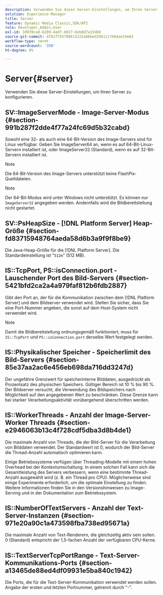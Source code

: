 ```yaml
---
description: Verwenden Sie diese Server-Einstellungen, um Ihren Server zu konfigurieren.
solution: Experience Manager
title: Server
feature: Dynamic Media Classic,SDK/API
role: Developer,Admin,User
exl-id: 10970ca8-b209-4adf-b027-6eb8d7a15db6
source-git-commit: 4f81f755789613222a66bed2961117604ae19e62
workflow-type: tm+mt
source-wordcount: '350'
ht-degree: 0%

---
```


# Server{#server}

Verwenden Sie diese Server-Einstellungen, um Ihren Server zu konfigurieren.

## SV::ImageServerMode - Image-Server-Modus {#section-991b287f2dde4f77a24fc69d5b32cabd}

Sowohl eine 32- als auch eine 64-Bit-Version des Image-Servers sind für Linux verfügbar. Geben Sie ImageServer64 an, wenn es auf 64-Bit-Linux-Servern installiert ist, oder ImageServer32 (Standard), wenn es auf 32-Bit-Servern installiert ist.

>[!NOTE]
>
>Die 64-Bit-Version des Image-Servers unterstützt keine FlashPix-Quelldateien.

>[!NOTE]
>
>Der 64-Bit-Modus wird unter Windows nicht unterstützt. Es können nur `ImageServer32` angegeben werden. Andernfalls wird die Bildbereitstellung nicht gestartet.

## SV::PsHeapSize - [!DNL Platform Server] Heap-Größe {#section-fd83715948764aeda58d6b3a9f9f8be9}

Die Java-Heap-Größe für die [!DNL Platform Server]. Die Standardeinstellung ist &quot;`512m`&quot; (512 MB).

## IS::TcpPort, PS::isConnection.port - Lauschender Port des Bild-Servers {#section-5421bfd2ca2a4a979faf812b6fdb2887}

Gibt den Port an, der für die Kommunikation zwischen dem [!DNL Platform Server] und dem Bildserver verwendet wird. Stellen Sie sicher, dass Sie eine Port-Nummer angeben, die sonst auf dem Host-System nicht verwendet wird.

>[!NOTE]
>
>Damit die Bildbereitstellung ordnungsgemäß funktioniert, muss für `IS::TcpPort` und `PS::isConnection.port` derselbe Wert festgelegt werden.

## IS::Physikalischer Speicher - Speicherlimit des Bild-Servers {#section-85e37aa2ac6e456eb698da716dd3247d}

Der ungefähre Grenzwert für speicherinterne Bilddaten, ausgedrückt als Prozentsatz des physischen Speichers. Gültiger Bereich ist 10 % bis 90 %. Der Bildserver versucht, die Verwendung des Bildspeichers nach Möglichkeit auf den angegebenen Wert zu beschränken. Diese Grenze kann bei starker Verarbeitungsaktivität vorübergehend überschritten werden.

## IS::WorkerThreads - Anzahl der Image-Server-Worker Threads {#section-e2946063b13c4f728cdf5dba3d8b4de1}

Die maximale Anzahl von Threads, die der Bild-Server für die Verarbeitung von Bilddaten verwendet. Der Standardwert ist 0, wodurch der Bild-Server die Thread-Anzahl automatisch optimieren kann.

Einige Betriebssysteme verfügen über Threading-Modelle mit einem hohen Overhead bei der Kontextumschaltung. In einem solchen Fall kann sich die Gesamtleistung des Servers verbessern, wenn eine bestimmte Thread-Anzahl ausgewählt wird (z. B. ein Thread pro CPU). Möglicherweise sind einige Experimente erforderlich, um die optimale Einstellung zu finden. Weitere Informationen finden Sie in den Versionshinweisen zu Image-Serving und in der Dokumentation zum Betriebssystem.

## IS::NumberOfTextServers - Anzahl der Text-Server-Instanzen {#section-971e20a90c1a473598fba738ed95671a}

Die maximale Anzahl von Text-Renderern, die gleichzeitig aktiv sein sollen. 0 (Standard) entspricht der 1,5-fachen Anzahl der verfügbaren CPU-Kerne.

## IS::TextServerTcpPortRange - Text-Server-Kommunikations-Ports {#section-a13465de88ed4df09931e5ba840c1942}

Die Ports, die für die Text-Server-Kommunikation verwendet werden sollen. Angabe der ersten und letzten Portnummer, getrennt durch &quot;-&quot;.
